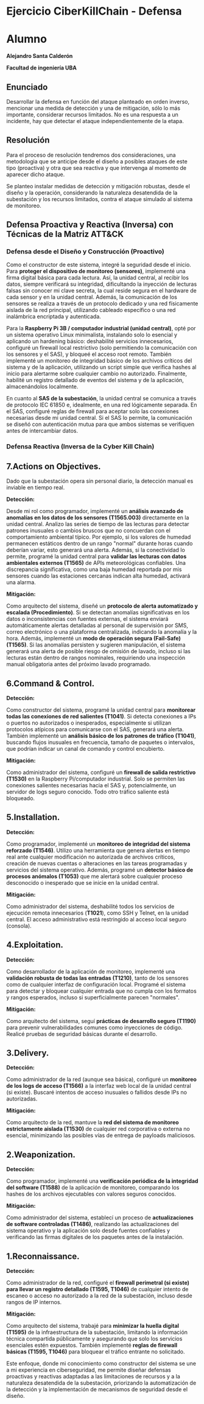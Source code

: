 # Ejercicio CiberKillChain - Defensa

# Alumno

**Alejandro Santa Calderón**

**Facultad de ingeniería UBA**

## Enunciado

Desarrollar la defensa en función del ataque planteado en orden inverso, mencionar una medida de detección y una de mitigación, sólo lo más importante, considerar recursos limitados. No es una respuesta a un incidente, hay que detectar el ataque independientemente de la etapa.


## Resolución


Para el proceso de resolución tendremos dos consideraciones, una metodologia que se anticipe desde el diseño a posibles ataques de este tipo (proactiva) y otra que sea reactiva y que intervenga al momento de aparecer dicho ataque.

Se planteo instalar medidas de detección y mitigación robustas, desde el diseño y la operación, considerando la naturaleza desatendida de la subestación y los recursos limitados, contra el ataque simulado al sistema de monitoreo.

## Defensa Proactiva y Reactiva (Inversa) con Técnicas de la Matriz ATT&CK


### Defensa desde el Diseño y Construcción (Proactivo)

Como el constructor de este sistema, integré la seguridad desde el inicio. Para **proteger el dispositivo de monitoreo (sensores)**, implementé una firma digital básica para cada lectura. Así, la unidad central, al recibir los datos, siempre verificará su integridad, dificultando la inyección de lecturas falsas sin conocer mi clave secreta, la cual reside segura en el hardware de cada sensor y en la unidad central. Además, la comunicación de los sensores se realiza a través de un protocolo dedicado y una red físicamente aislada de la red principal, utilizando cableado específico o una red inalámbrica encriptada y autenticada.

Para la **Raspberry Pi 3B / computador industrial (unidad central)**, opté por un sistema operativo Linux minimalista, instalando solo lo esencial y aplicando un hardening básico: deshabilité servicios innecesarios, configuré un firewall local restrictivo (solo permitiendo la comunicación con los sensores y el SAS), y bloqueé el acceso root remoto. También implementé un monitoreo de integridad básico de los archivos críticos del sistema y de la aplicación, utilizando un script simple que verifica hashes al inicio para alertarme sobre cualquier cambio no autorizado. Finalmente, habilité un registro detallado de eventos del sistema y de la aplicación, almacenándolos localmente.

En cuanto al **SAS de la subestación**, la unidad central se comunica a través de protocolo IEC 61850 e, idealmente, en una red lógicamente separada. En el SAS, configuré reglas de firewall para aceptar solo las conexiones necesarias desde mi unidad central. Si el SAS lo permite, la comunicación se diseñó con autenticación mutua para que ambos sistemas se verifiquen antes de intercambiar datos.

### Defensa Reactiva (Inversa de la Cyber Kill Chain)


## 7.Actions on Objectives.

Dado que la subestación opera sin personal diario, la detección manual es inviable en tiempo real.

**Detección:**

Desde mi rol como programador, implementé un **análisis avanzado de anomalías en los datos de los sensores (T1565.003)** directamente en la unidad central. Analizo las series de tiempo de las lecturas para detectar patrones inusuales o cambios bruscos que no concuerdan con el comportamiento ambiental típico. Por ejemplo, si los valores de humedad permanecen estáticos dentro de un rango "normal" durante horas cuando deberían variar, esto generará una alerta. Además, si la conectividad lo permite, programé la unidad central para **validar las lecturas con datos ambientales externos (T1565)** de APIs meteorológicas confiables. Una discrepancia significativa, como una baja humedad reportada por mis sensores cuando las estaciones cercanas indican alta humedad, activará una alarma.

**Mitigación:**

Como arquitecto del sistema, diseñé un **protocolo de alerta automatizado y escalada (Procedimiento)**. Si se detectan anomalías significativas en los datos o inconsistencias con fuentes externas, el sistema enviará automáticamente alertas detalladas al personal de supervisión por SMS, correo electrónico o una plataforma centralizada, indicando la anomalía y la hora. Además, implementé un **modo de operación segura (Fail-Safe) (T1565)**. Si las anomalías persisten y sugieren manipulación, el sistema generará una alerta de posible riesgo de omisión de lavado, incluso si las lecturas están dentro de rangos nominales, requiriendo una inspección manual obligatoria antes del próximo lavado programado.

## 6.Command & Control.

**Detección:**

Como constructor del sistema, programé la unidad central para **monitorear todas las conexiones de red salientes (T1041)**. Si detecta conexiones a IPs o puertos no autorizados o inesperados, especialmente si utilizan protocolos atípicos para comunicarse con el SAS, generará una alerta. También implementé un **análisis básico de los patrones de tráfico (T1041)**, buscando flujos inusuales en frecuencia, tamaño de paquetes o intervalos, que podrían indicar un canal de comando y control encubierto.

**Mitigación:**

Como administrador del sistema, configuré un **firewall de salida restrictivo (T1530)** en la Raspberry Pi/computador industrial. Solo se permiten las conexiones salientes necesarias hacia el SAS y, potencialmente, un servidor de logs seguro conocido. Todo otro tráfico saliente está bloqueado.

## 5.Installation.

**Detección:**

Como programador, implementé un **monitoreo de integridad del sistema reforzado (T1546)**. Utilizo una herramienta que genera alertas en tiempo real ante cualquier modificación no autorizada de archivos críticos, creación de nuevas cuentas o alteraciones en las tareas programadas y servicios del sistema operativo. Además, programé un **detector básico de procesos anómalos (T1053)** que me alertará sobre cualquier proceso desconocido o inesperado que se inicie en la unidad central.

**Mitigación:**

Como administrador del sistema, deshabilité todos los servicios de ejecución remota innecesarios (**T1021**), como SSH y Telnet, en la unidad central. El acceso administrativo está restringido al acceso local seguro (consola).

## 4.Exploitation.

**Detección:**

Como desarrollador de la aplicación de monitoreo, implementé una **validación robusta de todas las entradas (T1210)**, tanto de los sensores como de cualquier interfaz de configuración local. Programé el sistema para detectar y bloquear cualquier entrada que no cumpla con los formatos y rangos esperados, incluso si superficialmente parecen "normales".

**Mitigación:**

Como arquitecto del sistema, seguí **prácticas de desarrollo seguro (T1190)** para prevenir vulnerabilidades comunes como inyecciones de código. Realicé pruebas de seguridad básicas durante el desarrollo.


## 3.Delivery.

**Detección:**

Como administrador de la red (aunque sea básica), configuré un **monitoreo de los logs de acceso (T1566)** a la interfaz web local de la unidad central (si existe). Buscaré intentos de acceso inusuales o fallidos desde IPs no autorizadas.

**Mitigación:**

Como arquitecto de la red, mantuve la **red del sistema de monitoreo estrictamente aislada (T1530)** de cualquier red corporativa o externa no esencial, minimizando las posibles vías de entrega de payloads maliciosos.


## 2.Weaponization.

**Detección:**

Como programador, implementé una **verificación periódica de la integridad del software (T1588)** de la aplicación de monitoreo, comparando los hashes de los archivos ejecutables con valores seguros conocidos.

**Mitigación:**

Como administrador del sistema, establecí un proceso de **actualizaciones de software controladas (T1486)**, realizando las actualizaciones del sistema operativo y la aplicación solo desde fuentes confiables y verificando las firmas digitales de los paquetes antes de la instalación.


## 1.Reconnaissance.

**Detección:**

Como administrador de la red, configuré el **firewall perimetral (si existe) para llevar un registro detallado (T1595, T1046)** de cualquier intento de escaneo o acceso no autorizado a la red de la subestación, incluso desde rangos de IP internos.

**Mitigación:**

Como arquitecto del sistema, trabajé para **minimizar la huella digital (T1595)** de la infraestructura de la subestación, limitando la información técnica compartida públicamente y asegurando que solo los servicios esenciales estén expuestos. También implementé **reglas de firewall básicas (T1595, T1046)** para bloquear el tráfico entrante no solicitado.

Este enfoque, donde mi conocimiento como constructor del sistema se une a mi experiencia en ciberseguridad, me permite diseñar defensas proactivas y reactivas adaptadas a las limitaciones de recursos y a la naturaleza desatendida de la subestación, priorizando la automatización de la detección y la implementación de mecanismos de seguridad desde el diseño.

